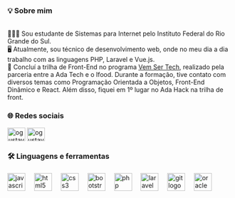 ###

<h3 align="left">💡  Sobre mim</h3>

<p align="left">
<br>👨🏻‍💻 Sou estudante de Sistemas para Internet pelo Instituto Federal do Rio Grande do Sul.
<br>🖥️ Atualmente, sou técnico de desenvolvimento web, onde no meu dia a dia trabalho com as linguagens PHP, Laravel e Vue.js.
<br>📕 Concluí a trilha de Front-End no programa <a href="https://ada.tech/sou-aluno/programas/ifood-vem-ser-tech" target="blank">Vem Ser Tech</a>, realizado pela parceria entre a Ada Tech 
e o Ifood. Durante a formação, tive contato com diversos temas como Programação Orientada a Objetos, Front-End Dinâmico e React. Além disso, fiquei em 1º lugar no Ada Hack na trilha de front.
</p>

###
<h3 align="left">🌐 Redes sociais</h3>
  <div align="left">
  <a href="https://linkedin.com/in/ogustavoborges" target="blank"><img align="center" src="https://raw.githubusercontent.com/maurodesouza/profile-readme-generator/master/src/assets/icons/social/linkedin/default.svg" alt="ogustavoborges" height="30" width="40" /></a>
<a href="https://www.behance.net/ogustavoborges" target="blank"><img align="center" src="https://raw.githubusercontent.com/rahuldkjain/github-profile-readme-generator/master/src/images/icons/Social/behance.svg" alt="ogustavoborges" height="30" width="40" /></a>
</div>

###

<h3 align="left">🛠 Linguagens e ferramentas</h3>

###

<div align="left">
  <img src="https://skillicons.dev/icons?i=js" height="40" alt="javascript logo"  />
  <img width="12" />
  <img src="https://skillicons.dev/icons?i=html" height="40" alt="html5 logo"  />
  <img width="12" />
  <img src="https://skillicons.dev/icons?i=css" height="40" alt="css3 logo"  />
  <img width="12" />
  <img src="https://skillicons.dev/icons?i=bootstrap" height="40" alt="bootstrap logo"  />
  <img width="12" />
  <img src="https://skillicons.dev/icons?i=php" height="40" alt="php logo"  />
  <img width="12" />
  <img src="https://skillicons.dev/icons?i=laravel" height="40" alt="laravel logo"  />
  <img width="12" />
  <img src="https://skillicons.dev/icons?i=git" height="40" alt="git logo"  />
  <img width="12" />
  <img src="https://cdn.jsdelivr.net/gh/devicons/devicon/icons/oracle/oracle-original.svg" height="40" alt="oracle logo"  />
</div>

###
